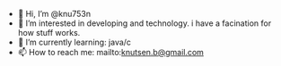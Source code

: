 - 👋 Hi, I’m @knu753n
- 👀 I’m interested in developing and technology. i have a facination for how stuff works.
- 🌱 I’m currently learning: java/c
- 📫 How to reach me: mailto:knutsen.b@gmail.com

<!---
knu753n/knu753n is a ✨ special ✨ repository because its `README.md` (this file) appears on your GitHub profile.
You can click the Preview link to take a look at your changes.
--->
